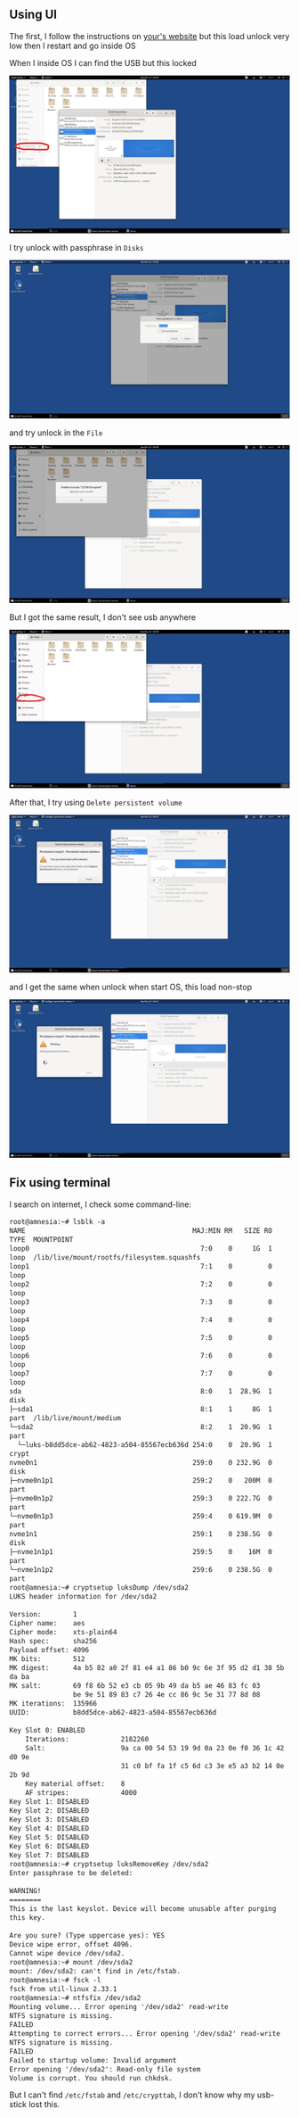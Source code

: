 ## Using UI

The first, I follow the instructions on [your's website](https://tails.boum.org/doc/first_steps/persistence/use/index.en.html) but this load unlock very low then I restart and go inside OS

When I inside OS I can find the USB but this locked

![beofore-passphrase](https://github.com/Obr4nj/InstallLinux/blob/main/beofore-passphrase.jpg)

I try unlock with passphrase in `Disks`

![enter-passphrase](https://github.com/Obr4nj/InstallLinux/blob/main/enter-passphrase.png)

and try unlock in the `File`

![after-enter-passphrase](https://github.com/Obr4nj/InstallLinux/blob/main/after-enter-passphrase.png)

But I got the same result, I don't see usb anywhere

![after-passphrase](https://github.com/Obr4nj/InstallLinux/blob/main/after-passphrase.jpg)

After that, I try using `Delete persistent volume`

![using-delete-persistent](https://github.com/Obr4nj/InstallLinux/blob/main/using-delete-presistent.png)

and I get the same when unlock when start OS, this load non-stop

![presistent-loading](https://github.com/Obr4nj/InstallLinux/blob/main/presistent-loading.png)

## Fix using terminal
I search on internet, I check some command-line:

```console
root@amnesia:~# lsblk -a
NAME                                          MAJ:MIN RM   SIZE RO TYPE  MOUNTPOINT
loop0                                           7:0    0     1G  1 loop  /lib/live/mount/rootfs/filesystem.squashfs
loop1                                           7:1    0         0 loop  
loop2                                           7:2    0         0 loop  
loop3                                           7:3    0         0 loop  
loop4                                           7:4    0         0 loop  
loop5                                           7:5    0         0 loop  
loop6                                           7:6    0         0 loop  
loop7                                           7:7    0         0 loop  
sda                                             8:0    1  28.9G  1 disk  
├─sda1                                          8:1    1     8G  1 part  /lib/live/mount/medium
└─sda2                                          8:2    1  20.9G  1 part  
  └─luks-b8dd5dce-ab62-4823-a504-85567ecb636d 254:0    0  20.9G  1 crypt 
nvme0n1                                       259:0    0 232.9G  0 disk  
├─nvme0n1p1                                   259:2    0   200M  0 part  
├─nvme0n1p2                                   259:3    0 222.7G  0 part  
└─nvme0n1p3                                   259:4    0 619.9M  0 part  
nvme1n1                                       259:1    0 238.5G  0 disk  
├─nvme1n1p1                                   259:5    0    16M  0 part  
└─nvme1n1p2                                   259:6    0 238.5G  0 part  
root@amnesia:~# cryptsetup luksDump /dev/sda2
LUKS header information for /dev/sda2

Version:       	1
Cipher name:   	aes
Cipher mode:   	xts-plain64
Hash spec:     	sha256
Payload offset:	4096
MK bits:       	512
MK digest:     	4a b5 82 a0 2f 81 e4 a1 86 b0 9c 6e 3f 95 d2 d1 38 5b da ba 
MK salt:       	69 f8 6b 52 e3 cb 05 9b 49 da b5 ae 46 83 fc 03 
               	be 9e 51 89 83 c7 26 4e cc 86 9c 5e 31 77 8d 08 
MK iterations: 	135966
UUID:          	b8dd5dce-ab62-4823-a504-85567ecb636d

Key Slot 0: ENABLED
	Iterations:         	2182260
	Salt:               	9a ca 00 54 53 19 9d 0a 23 0e f0 36 1c 42 d0 9e 
	                      	31 c0 bf fa 1f c5 6d c3 3e e5 a3 b2 14 0e 2b 9d 
	Key material offset:	8
	AF stripes:            	4000
Key Slot 1: DISABLED
Key Slot 2: DISABLED
Key Slot 3: DISABLED
Key Slot 4: DISABLED
Key Slot 5: DISABLED
Key Slot 6: DISABLED
Key Slot 7: DISABLED
root@amnesia:~# cryptsetup luksRemoveKey /dev/sda2
Enter passphrase to be deleted: 

WARNING!
========
This is the last keyslot. Device will become unusable after purging this key.

Are you sure? (Type uppercase yes): YES
Device wipe error, offset 4096.
Cannot wipe device /dev/sda2.
root@amnesia:~# mount /dev/sda2
mount: /dev/sda2: can't find in /etc/fstab.
root@amnesia:~# fsck -l
fsck from util-linux 2.33.1
root@amnesia:~# ntfsfix /dev/sda2
Mounting volume... Error opening '/dev/sda2' read-write
NTFS signature is missing.
FAILED
Attempting to correct errors... Error opening '/dev/sda2' read-write
NTFS signature is missing.
FAILED
Failed to startup volume: Invalid argument
Error opening '/dev/sda2': Read-only file system
Volume is corrupt. You should run chkdsk.
```

But I can't find `/etc/fstab` and `/etc/crypttab`, I don't know why my usb-stick lost this.
